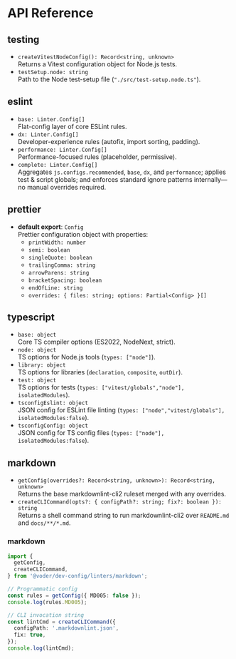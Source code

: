 # API Reference

## testing

- `createVitestNodeConfig(): Record<string, unknown>`  
  Returns a Vitest configuration object for Node.js tests.
- `testSetup.node: string`  
  Path to the Node test-setup file (`"./src/test-setup.node.ts"`).

## eslint

- `base: Linter.Config[]`  
  Flat-config layer of core ESLint rules.
- `dx: Linter.Config[]`  
  Developer-experience rules (autofix, import sorting, padding).
- `performance: Linter.Config[]`  
  Performance-focused rules (placeholder, permissive).
- `complete: Linter.Config[]`  
  Aggregates `js.configs.recommended`, `base`, `dx`, and `performance`; applies test & script globals; and enforces standard ignore patterns internally—no manual overrides required.

## prettier

- **default export**: `Config`  
  Prettier configuration object with properties:
  - `printWidth: number`
  - `semi: boolean`
  - `singleQuote: boolean`
  - `trailingComma: string`
  - `arrowParens: string`
  - `bracketSpacing: boolean`
  - `endOfLine: string`
  - `overrides: { files: string; options: Partial<Config> }[]`

## typescript

- `base: object`  
  Core TS compiler options (ES2022, NodeNext, strict).
- `node: object`  
  TS options for Node.js tools (`types: ["node"]`).
- `library: object`  
  TS options for libraries (`declaration`, `composite`, `outDir`).
- `test: object`  
  TS options for tests (`types: ["vitest/globals","node"], isolatedModules`).
- `tsconfigEslint: object`  
  JSON config for ESLint file linting (`types: ["node","vitest/globals"], isolatedModules:false`).
- `tsconfigConfig: object`  
  JSON config for TS config files (`types: ["node"], isolatedModules:false`).

## markdown

- `getConfig(overrides?: Record<string, unknown>): Record<string, unknown>`  
  Returns the base markdownlint-cli2 ruleset merged with any overrides.
- `createCLICommand(opts?: { configPath?: string; fix?: boolean }): string`  
  Returns a shell command string to run markdownlint-cli2 over `README.md` and `docs/**/*.md`.

### markdown

```ts
import {
  getConfig,
  createCLICommand,
} from '@voder/dev-config/linters/markdown';

// Programmatic config
const rules = getConfig({ MD005: false });
console.log(rules.MD005);

// CLI invocation string
const lintCmd = createCLICommand({
  configPath: '.markdownlint.json',
  fix: true,
});
console.log(lintCmd);
```
